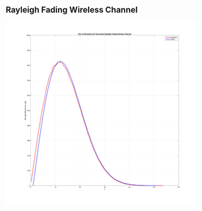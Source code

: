 ## Rayleigh Fading Wireless Channel

![Rayleigh Fading Wireless Channel](figure_rayleigh_fading_channel.png)
